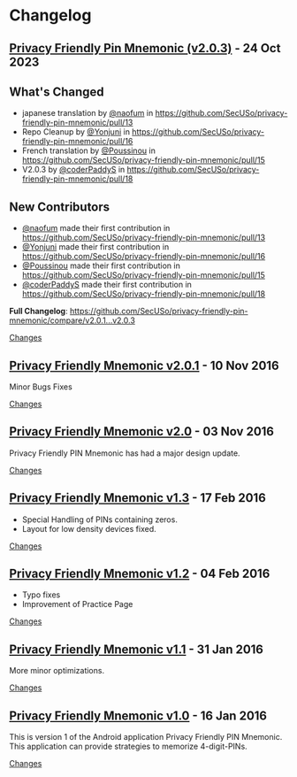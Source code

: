 # Changelog

<a name="v2.0.3"></a>
## [Privacy Friendly Pin Mnemonic (v2.0.3)](https://github.com/SecUSo/privacy-friendly-pin-mnemonic/releases/tag/v2.0.3) - 24 Oct 2023

## What's Changed
* japanese translation by [@naofum](https://github.com/naofum) in https://github.com/SecUSo/privacy-friendly-pin-mnemonic/pull/13
* Repo Cleanup by [@Yonjuni](https://github.com/Yonjuni) in https://github.com/SecUSo/privacy-friendly-pin-mnemonic/pull/16
* French translation by [@Poussinou](https://github.com/Poussinou) in https://github.com/SecUSo/privacy-friendly-pin-mnemonic/pull/15
* V2.0.3 by [@coderPaddyS](https://github.com/coderPaddyS) in https://github.com/SecUSo/privacy-friendly-pin-mnemonic/pull/18

## New Contributors
* [@naofum](https://github.com/naofum) made their first contribution in https://github.com/SecUSo/privacy-friendly-pin-mnemonic/pull/13
* [@Yonjuni](https://github.com/Yonjuni) made their first contribution in https://github.com/SecUSo/privacy-friendly-pin-mnemonic/pull/16
* [@Poussinou](https://github.com/Poussinou) made their first contribution in https://github.com/SecUSo/privacy-friendly-pin-mnemonic/pull/15
* [@coderPaddyS](https://github.com/coderPaddyS) made their first contribution in https://github.com/SecUSo/privacy-friendly-pin-mnemonic/pull/18

**Full Changelog**: https://github.com/SecUSo/privacy-friendly-pin-mnemonic/compare/v2.0.1...v2.0.3

[Changes][v2.0.3]


<a name="v2.0.1"></a>
## [Privacy Friendly Mnemonic v2.0.1](https://github.com/SecUSo/privacy-friendly-pin-mnemonic/releases/tag/v2.0.1) - 10 Nov 2016

Minor Bugs Fixes


[Changes][v2.0.1]


<a name="v2.0"></a>
## [Privacy Friendly Mnemonic v2.0](https://github.com/SecUSo/privacy-friendly-pin-mnemonic/releases/tag/v2.0) - 03 Nov 2016

Privacy Friendly PIN Mnemonic has had a major design update. 


[Changes][v2.0]


<a name="v1.3"></a>
## [Privacy Friendly Mnemonic v1.3](https://github.com/SecUSo/privacy-friendly-pin-mnemonic/releases/tag/v1.3) - 17 Feb 2016

- Special Handling of PINs containing zeros.
- Layout for low density devices fixed.


[Changes][v1.3]


<a name="v1.2"></a>
## [Privacy Friendly Mnemonic v1.2](https://github.com/SecUSo/privacy-friendly-pin-mnemonic/releases/tag/v1.2) - 04 Feb 2016

- Typo fixes
- Improvement of Practice Page


[Changes][v1.2]


<a name="v1.1"></a>
## [Privacy Friendly Mnemonic v1.1](https://github.com/SecUSo/privacy-friendly-pin-mnemonic/releases/tag/v1.1) - 31 Jan 2016

More minor optimizations. 


[Changes][v1.1]


<a name="1.0"></a>
## [Privacy Friendly Mnemonic v1.0](https://github.com/SecUSo/privacy-friendly-pin-mnemonic/releases/tag/1.0) - 16 Jan 2016

This is version 1 of the Android application Privacy Friendly PIN Mnemonic. This application can provide strategies to memorize 4-digit-PINs.


[Changes][1.0]


[v2.0.3]: https://github.com/SecUSo/privacy-friendly-pin-mnemonic/compare/v2.0.1...v2.0.3
[v2.0.1]: https://github.com/SecUSo/privacy-friendly-pin-mnemonic/compare/v2.0...v2.0.1
[v2.0]: https://github.com/SecUSo/privacy-friendly-pin-mnemonic/compare/v1.3...v2.0
[v1.3]: https://github.com/SecUSo/privacy-friendly-pin-mnemonic/compare/v1.2...v1.3
[v1.2]: https://github.com/SecUSo/privacy-friendly-pin-mnemonic/compare/v1.1...v1.2
[v1.1]: https://github.com/SecUSo/privacy-friendly-pin-mnemonic/compare/1.0...v1.1
[1.0]: https://github.com/SecUSo/privacy-friendly-pin-mnemonic/tree/1.0

<!-- Generated by https://github.com/rhysd/changelog-from-release v3.7.1 -->
